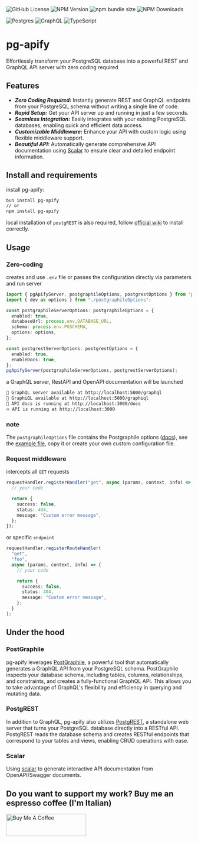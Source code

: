 <img alt="GitHub License" src="https://img.shields.io/github/license/edsol/pg-apify">
<img alt="NPM Version" src="https://img.shields.io/npm/v/pg-apify">
<img alt="npm bundle size" src="https://img.shields.io/bundlephobia/min/pg-apify">
<img alt="NPM Downloads" src="https://img.shields.io/npm/dm/pg-apify">

<br/>

![Postgres](https://img.shields.io/badge/postgres-%23316192.svg?style=for-the-badge&logo=postgresql&logoColor=white)
![GraphQL](https://img.shields.io/badge/-GraphQL-E10098?style=for-the-badge&logo=graphql&logoColor=white)
![TypeScript](https://img.shields.io/badge/typescript-%23007ACC.svg?style=for-the-badge&logo=typescript&logoColor=white)

# pg-apify

Effortlessly transform your PostgreSQL database into a powerful REST and GraphQL API server with zero coding required

## Features

- **_Zero Coding Required:_** Instantly generate REST and GraphQL endpoints from your PostgreSQL schema without writing a single line of code.
- **_Rapid Setup:_** Get your API server up and running in just a few seconds.
- **_Seamless Integration:_** Easily integrates with your existing PostgreSQL databases, enabling quick and efficient data access.
- **_Customizable Middleware:_** Enhance your API with custom logic using flexible middleware support.
- **_Beautiful API:_** Automatically generate comprehensive API documentation using [Scalar](https://github.com/scalar/scalar) to ensure clear and detailed endpoint information.

## Install and requirements

install pg-apify:

```bash
bun install pg-apify
// or
npm install pg-apify
```

local installation of `postgREST` is also required, follow [official wiki](https://postgrest.org/en/v12/explanations/install.html) to install correctly.

## Usage

### Zero-coding

creates and use `.env` file or passes the configuration directly via parameters and run server

```typescript
import { pgApifyServer, postgraphileOptions, postgrestOptions } from "pg-apify";
import { dev as options } from "./postgraphileOptions";

const postgraphileServerOptions: postgraphileOptions = {
  enabled: true,
  databaseUrl: process.env.DATABASE_URL,
  schema: process.env.PGSCHEMA,
  options: options,
};

const postgrestServerOptions: postgrestOptions = {
  enabled: true,
  enableDocs: true,
};
pgApifyServer(postgraphileServerOptions, postgrestServerOptions);
```

a GraphQL server, RestAPI and OpenAPI documentation will be launched

```bash
🚀 GraphQL server available at http://localhost:5000/graphql
🚀 GraphiQL available at http://localhost:5000/graphiql
📖 API docs is running at http://localhost:3000/docs
🔥 API is running at http://localhost:3000
```

### note

The `postgraphileOptions` file contains the Postgraphile options ([docs](https://www.graphile.org/postgraphile/usage-library/#recommended-options)), see the [example file](example/postgraphileOptions.ts), copy it or create your own custom configuration file.

### Request middleware

intercepts all `GET` requests

```typescript
requestHandler.registerHandler("get", async (params, context, info) => {
  // your code

  return {
    success: false,
    status: 404,
    message: "Custom error message",
  };
});
```

or specific `endpoint`

```typescript
requestHandler.registerRouteHandler(
  "get",
  "foo",
  async (params, context, info) => {
    // your code

    return {
      success: false,
      status: 404,
      message: "Custom error message",
    };
  }
);
```

## Under the hood

### PostGraphile

pg-apify leverages [PostGraphile](https://github.com/graphile/crystal/tree/main/postgraphile/postgraphile), a powerful tool that automatically generates a GraphQL API from your PostgreSQL schema. PostGraphile inspects your database schema, including tables, columns, relationships, and constraints, and creates a fully-functional GraphQL API. This allows you to take advantage of GraphQL's flexibility and efficiency in querying and mutating data.

### PostgREST

In addition to GraphQL, pg-apify also utilizes [PostgREST](https://github.com/PostgREST/postgrest), a standalone web server that turns your PostgreSQL database directly into a RESTful API. PostgREST reads the database schema and creates RESTful endpoints that correspond to your tables and views, enabling CRUD operations with ease.

### Scalar

Using [scalar](https://github.com/scalar/scalar) to generate interactive API documentation from OpenAPI/Swagger documents.

## Do you want to support my work? Buy me an espresso coffee (I'm Italian)

<a href="https://www.buymeacoffee.com/edsol" target="_blank"><img src="https://cdn.buymeacoffee.com/buttons/v2/default-yellow.png" alt="Buy Me A Coffee" style="height: 60px !important;width: 217px !important;" ></a>
